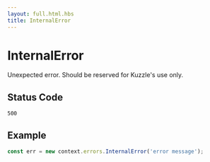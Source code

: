 ```yaml
---
layout: full.html.hbs
title: InternalError
---
```


# InternalError

Unexpected error. Should be reserved for Kuzzle's use only.

## Status Code

`500`

## Example

```js
const err = new context.errors.InternalError('error message');
```
